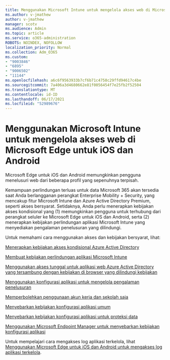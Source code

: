 ```yaml
---
title: Menggunakan Microsoft Intune untuk mengelola akses web di Microsoft Edge untuk iOS dan Android
ms.author: v-jmathew
author: v-jmathew
manager: scotv
ms.audience: Admin
ms.topic: article
ms.service: o365-administration
ROBOTS: NOINDEX, NOFOLLOW
localization_priority: Normal
ms.collection: Adm_O365
ms.custom:
- "9003846"
- "6895"
- "9006502"
- "11144"
ms.openlocfilehash: a6c6f9563933b7cf6b71c4758c29ffd94617c4be
ms.sourcegitcommit: 7a406a3d4680662e81f0056454f7e25fb2f52504
ms.translationtype: MT
ms.contentlocale: id-ID
ms.lasthandoff: 06/17/2021
ms.locfileid: "52989676"
---
```

# <a name="use-microsoft-intune-to-manage-web-access-in-microsoft-edge-for-ios-and-android"></a>Menggunakan Microsoft Intune untuk mengelola akses web di Microsoft Edge untuk iOS dan Android

Microsoft Edge untuk iOS dan Android memungkinkan pengguna menelusuri web dari beberapa profil yang sepenuhnya terpisah.

Kemampuan perlindungan terluas untuk data Microsoft 365 akan tersedia saat Anda berlangganan perangkat Enterprise Mobility + Security, yang mencakup fitur Microsoft Intune dan Azure Active Directory Premium, seperti akses bersyarat. Setidaknya, Anda perlu menerapkan kebijakan akses kondisional yang (1) memungkinkan pengguna untuk terhubung dari perangkat seluler ke Microsoft Edge untuk iOS dan Android, serta (2) menerapkan kebijakan perlindungan aplikasi Microsoft Intune yang menyediakan pengalaman penelusuran yang dilindungi.

Untuk memahami cara menggunakan akses dan kebijakan bersyarat, lihat:

[Menerapkan kebijakan akses kondisional Azure Active Directory](https://go.microsoft.com/fwlink/?linkid=2132481)

[Membuat kebijakan perlindungan aplikasi Microsoft Intune](https://go.microsoft.com/fwlink/?linkid=2132651)

[Menggunakan akses tunggal untuk aplikasi web Azure Active Directory yang tersambung dengan kebijakan di browser yang dilindungi kebijakan](https://go.microsoft.com/fwlink/?linkid=2132482)

[Menggunakan konfigurasi aplikasi untuk mengelola pengalaman penelusuran](https://go.microsoft.com/fwlink/?linkid=2132483)

[Memperbolehkan penggunaan akun kerja dan sekolah saja](https://go.microsoft.com/fwlink/?linkid=2132652)

[Menyebarkan kebijakan konfigurasi aplikasi umum](https://go.microsoft.com/fwlink/?linkid=2132653)

[Menyebarkan kebijakan konfigurasi aplikasi untuk proteksi data](https://go.microsoft.com/fwlink/?linkid=2132654)

[Menggunakan Microsoft Endpoint Manager untuk menyebarkan kebijakan konfigurasi aplikasi](https://go.microsoft.com/fwlink/?linkid=2132707)

Untuk mempelajari cara mengakses log aplikasi terkelola, lihat [Menggunakan Microsoft Edge untuk iOS dan Android untuk mengakses log aplikasi terkelola](https://go.microsoft.com/fwlink/?linkid=2132578).
